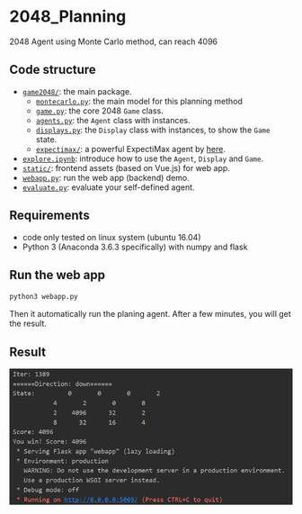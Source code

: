 # 2048_Planning
2048 Agent using Monte Carlo method, can reach 4096 

## Code structure
* [`game2048/`](game2048/): the main package.
    * [`montecarlo.py`](game2048/montecarlo.py): the main model for this planning method
    * [`game.py`](game2048/game.py): the core 2048 `Game` class.
    * [`agents.py`](game2048/agents.py): the `Agent` class with instances.
    * [`displays.py`](game2048/displays.py): the `Display` class with instances, to show the `Game` state.
    * [`expectimax/`](game2048/expectimax): a powerful ExpectiMax agent by [here](https://github.com/nneonneo/2048-ai).
* [`explore.ipynb`](explore.ipynb): introduce how to use the `Agent`, `Display` and `Game`.
* [`static/`](static/): frontend assets (based on Vue.js) for web app.
* [`webapp.py`](webapp.py): run the web app (backend) demo.
* [`evaluate.py`](evaluate.py): evaluate your self-defined agent.

## Requirements
* code only tested on linux system (ubuntu 16.04)
* Python 3 (Anaconda 3.6.3 specifically) with numpy and flask

## Run the web app
```bash
python3 webapp.py
```
Then it automatically run the planing agent. After a few minutes, you will get the result.

## Result
<img src="result.png">
